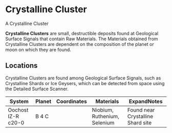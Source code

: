 # Crystalline Cluster
A Crystalline Cluster
 		 	  

**Crystalline Clusters** are small, destructible deposits found at Geological Surface Signals that contain Raw Materials. The Materials obtained from Crystalline Clusters are dependent on the composition of the planet or moon on which they are found.

## Locations

Crystalline Clusters are found among Geological Surface Signals, such as Crystalline Shards or Ice Geysers, which can be detected from space using the Detailed Surface Scanner.

| System | Planet | Coordinates | Materials | ExpandNotes |
| --- | --- | --- | --- | --- |
| Oochost IZ-R c20-0 | B 4 C |  | Niobium, Ruthenium, Selenium | Found near Crystalline Shard site |